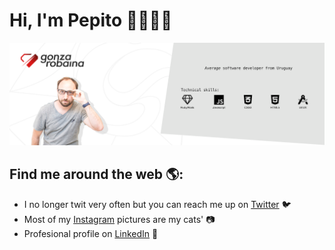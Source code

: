# Hi, I'm Pepito 👋👨🏼‍💻
<img src="https://raw.githubusercontent.com/pepito2k/pepito2k/master/github-banner.png" alt="banner that says Gonza Robaina - average software developer, alongside a picture of Gonzalo.">

## Find me around the web 🌎:
- I no longer twit very often but you can reach me up on <a href="https://twitter.com/gonzalorobaina">Twitter</a> 🐦
- Most of my <a href="https://www.instagram.com/pepito2k/">Instagram</a> pictures are my cats' 📷
- Profesional profile on <a href="https://www.linkedin.com/in/gonzalorobaina/">LinkedIn</a> 💼

